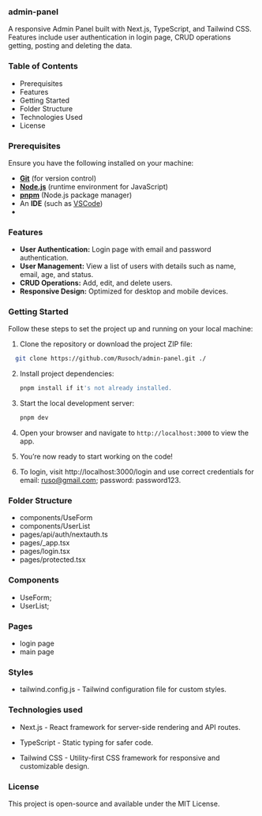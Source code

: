### admin-panel
A responsive Admin Panel built with Next.js, TypeScript, and Tailwind CSS. Features include user authentication in login page, CRUD operations getting, posting and deleting the data. 

### Table of Contents
- Prerequisites
- Features
- Getting Started
- Folder Structure
- Technologies Used
- License
  
### Prerequisites

Ensure you have the following installed on your machine:

-   [**Git**](https://git-scm.com/) (for version control)
-   [**Node.js**](https://nodejs.org/en) (runtime environment for JavaScript)
-   [**pnpm**](https://pnpm.io/) (Node.js package manager)
-   An **IDE** (such as [VSCode](https://code.visualstudio.com/))
-   
### Features
- **User Authentication:** Login page with email and password authentication.
- **User Management:** View a list of users with details such as name, email, age, and status.
- **CRUD Operations:** Add, edit, and delete users.
- **Responsive Design:** Optimized for desktop and mobile devices.
    
### Getting Started

Follow these steps to set the project up and running on your local machine:

1. Clone the repository or download the project ZIP file:
  ```bash
    git clone https://github.com/Rusoch/admin-panel.git ./
  ```
2. Install project dependencies:

    ```bash
    pnpm install if it's not already installed.
    ```

3. Start the local development server:

    ```bash
    pnpm dev
    ```
4. Open your browser and navigate to `http://localhost:3000` to view the app.
5. You’re now ready to start working on the code!
6. To login, visit http://localhost:3000/login and use correct credentials for email: ruso@gmail.com; password: password123.

### Folder Structure
- components/UseForm
- components/UserList
- pages/api/auth/nextauth.ts
- pages/_app.tsx
- pages/login.tsx
- pages/protected.tsx

### Components
- UseForm;
- UserList;
### Pages
- login page
- main page
### Styles

- tailwind.config.js - Tailwind configuration file for custom styles.

### Technologies used

- Next.js - React framework for server-side rendering and API routes.

- TypeScript - Static typing for safer code.

- Tailwind CSS - Utility-first CSS framework for responsive and customizable design.

### License
This project is open-source and available under the MIT License.


